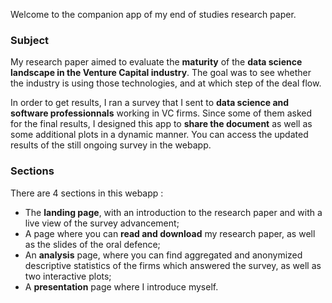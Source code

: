 Welcome to the companion app of my end of studies research paper.

### Subject

My research paper aimed to evaluate the **maturity** of the **data science landscape in the Venture Capital industry**. The goal was to see whether the industry is using those technologies, and at which step of the deal flow.

In order to get results, I ran a survey that I sent to **data science and software professionnals** working in VC firms. Since some of them asked for the final results, I designed this app to **share the document** as well as some additional plots in a dynamic manner. You can access the updated results of the still ongoing survey in the webapp.

### Sections 

There are 4 sections in this webapp :
- The **landing page**, with an introduction to the research paper and with a live view of the survey advancement;
- A page where you can **read and download** my research paper, as well as the slides of the oral defence;
- An **analysis** page, where you can find aggregated and anonymized descriptive statistics of the firms which answered the survey, as well as two interactive plots;
- A **presentation** page where I introduce myself.
